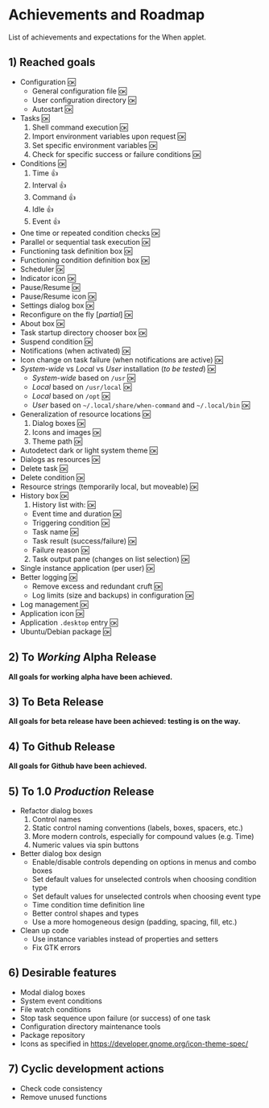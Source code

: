 # Achievements and Roadmap

List of achievements and expectations for the When applet.


## 1) Reached goals

* Configuration :ok:
  - General configuration file :ok:
  - User configuration directory :ok:
  - Autostart :ok:
* Tasks :ok:
  1. Shell command execution :ok:
  2. Import environment variables upon request :ok:
  3. Set specific environment variables :ok:
  4. Check for specific success or failure conditions :ok:
* Conditions :ok:
  1. Time :+1:
  2. Interval :+1:
  3. Command :+1:
  4. Idle :+1:
  5. Event :+1:
* One time or repeated condition checks :ok:
* Parallel or sequential task execution :ok:
* Functioning task definition box :ok:
* Functioning condition definition box :ok:
* Scheduler :ok:
* Indicator icon :ok:
* Pause/Resume :ok:
* Pause/Resume icon :ok:
* Settings dialog box :ok:
* Reconfigure on the fly [*partial*] :ok:
* About box :ok:
* Task startup directory chooser box :ok:
* Suspend condition :ok:
* Notifications (when activated) :ok:
* Icon change on task failure (when notifications are active) :ok:
* *System-wide* vs *Local* vs *User* installation (*to be tested*) :ok:
  - *System-wide* based on `/usr` :ok:
  - *Local* based on `/usr/local` :ok:
  - *Local* based on `/opt` :ok:
  - *User* based on `~/.local/share/when-command` and `~/.local/bin` :ok:
* Generalization of resource locations :ok:
  1. Dialog boxes :ok:
  2. Icons and images :ok:
  3. Theme path :ok:
* Autodetect dark or light system theme :ok:
* Dialogs as resources :ok:
* Delete task :ok:
* Delete condition :ok:
* Resource strings (temporarily local, but moveable) :ok:
* History box :ok:
  1. History list with: :ok:
    - Event time and duration :ok:
    - Triggering condition :ok:
    - Task name :ok:
    - Task result (success/failure) :ok:
    - Failure reason :ok:
  2. Task output pane (changes on list selection) :ok:
* Single instance application (per user) :ok:
* Better logging :ok:
  - Remove excess and redundant cruft :ok:
  - Log limits (size and backups) in configuration :ok:
* Log management :ok:
* Application icon :ok:
* Application `.desktop` entry :ok:
* Ubuntu/Debian package :ok:


## 2) To *Working* Alpha Release

**All goals for working alpha have been achieved.**


## 3) To Beta Release

**All goals for beta release have been achieved: testing is on the way.**


## 4) To Github Release

**All goals for Github have been achieved.**


## 5) To 1.0 *Production* Release

* Refactor dialog boxes
  1. Control names
  2. Static control naming conventions (labels, boxes, spacers, etc.)
  3. More modern controls, especially for compound values (e.g. Time)
  4. Numeric values via spin buttons
* Better dialog box design
  - Enable/disable controls depending on options in menus and combo boxes
  - Set default values for unselected controls when choosing condition type
  - Set default values for unselected controls when choosing event type
  - Time condition time definition line
  - Better control shapes and types
  - Use a more homogeneous design (padding, spacing, fill, etc.)
* Clean up code
  - Use instance variables instead of properties and setters
  - Fix GTK errors


## 6) Desirable features

* Modal dialog boxes
* System event conditions
* File watch conditions
* Stop task sequence upon failure (or success) of one task
* Configuration directory maintenance tools
* Package repository
* Icons as specified in https://developer.gnome.org/icon-theme-spec/


## 7) Cyclic development actions

* Check code consistency
* Remove unused functions
